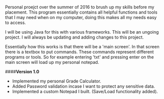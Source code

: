 Personal proejct over the summer of 2016 to brush up my skills before my placement. This program essentially contains all helpful functions and tools that I may need when on my computer, doing this makes all my needs easy to access. 

I will be using Java for this with various frameworks. This will be an ungoing project. I will always be updating and adding changes to this project.

Essentially how this works is that there will be a 'main screen'. In that screen there is a textbox to put commands. These commands represent different programs or tools. So for example entering 'txt' and pressing enter on the main screen will load up my personal notepad. 

####**Version 1.0**
 - Implemented my personal Grade Calculator.  
 - Added Password validation incase I want to protect any sensitive data. 
 - Implemented a custom Notepad I built. (Save/Load functionality added).
 
